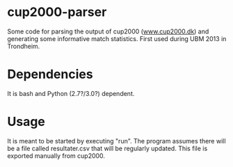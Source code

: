 cup2000-parser
==============

Some code for parsing the output of cup2000 (www.cup2000.dk) and generating some informative match statistics. First used during UBM 2013 in Trondheim.

Dependencies
==============
It is bash and Python (2.7?/3.0?) dependent.

Usage
==============
It is meant to be started by executing "run".
The program assumes there will be a file called resultater.csv that will be regularly updated. 
This file is exported manually from cup2000.

